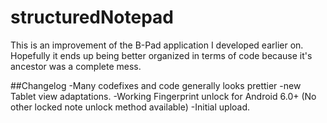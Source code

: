 # structuredNotepad
This is an improvement of the B-Pad application I developed earlier on. Hopefully it ends up being better organized in terms of code because it's ancestor was a complete mess.

##Changelog 
-Many codefixes and code generally looks prettier
-new Tablet view adaptations.
-Working Fingerprint unlock for Android 6.0+ (No other locked note unlock method available)
-Initial upload.